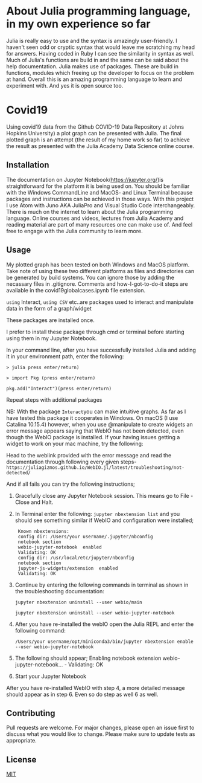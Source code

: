 # About Julia programming language, in my own experience so far

Julia is really easy to use and the syntax is amazingly user-friendly. I haven't seen odd or cryptic syntax that would leave me scratching my head for answers. Having coded in Ruby I can see the similarity in syntax as well. Much of Julia's functions are build in and the same can be said about the help documentation. Julia makes use of packages. These are build in functions, modules which freeing up the developer to focus on the problem at hand. Overall this is an amazing programming language to learn and experiment with. And yes it is open source too.

# Covid19

Using covid19 data from the Github COVID-19 Data Repository at Johns Hopkins University) a plot graph can be presented with Julia. The final plotted graph is an attempt (the result of my home work so far) to achieve the result as presented with the Julia Academy Data Science online course.

## Installation

The documentation on Jupyter Notebook(https://jupyter.org/)is straightforward for the platform it is being used on. You should be familiar with the Windows CommandLine and MacOS- and Linux Terminal because packages and instructions can be achieved in those ways. With this project I use Atom with Juno AKA JuliaPro and Visual Studio Code interchangeably. There is much on the internet to learn about the Julia programming language. Online courses and videos, lectures from Julia Academy and reading material are part of many resources one can make use of. And feel free to engage with the Julia community to learn more.


## Usage
My plotted graph has been tested on both Windows and MacOS platform.
Take note of using these two different platforms as files and directories can be generated by build systems. You can ignore those by adding the necassary files in .gitignore.
Comments and how-I-got-to-do-it steps are available in the covid19globalcases.ipynb file extension.

`using` Interact, `using CSV` etc..are packages used to interact and manipulate data in the form of a graph/widget

These packages are installed once.

I prefer to install these package through cmd or terminal before starting using them in my Jupyter Notebook.

In your command line, after you have successfully installed Julia and adding it in your environment path, enter the following:

`> julia press enter/return)`

`> import Pkg (press enter/return)`

`pkg.add("Interact")(press enter/return)`

Repeat steps with additional packages

NB:
With the package `Interact`you can make intuitive graphs. As far as I have tested this package it cooperates in Windows.
On macOS (I use Catalina 10.15.4) however, when you use @manipulate to create widgets an error message appears saying that WebIO has not been detected, even though the WebIO package is installed. If your having issues getting a widget to work on your mac machine, try the following:

 Head to the weblink provided with the error message and read the documentation through following every given steps-`https://juliagizmos.github.io/WebIO.jl/latest/troubleshooting/not-detected/`


And if all fails you can try the following instructions;



1. Gracefully close any Jupyter Notebook session. This means go to File - Close and Halt.


2. In Terminal enter the following:
`jupyter nbextension list` and you should see something similar if WebIO and configuration were installed;

        Known nbextensions:
        config dir: /Users/your username/.jupyter/nbconfig
        notebook section
        webio-jupyter-notebook  enabled
        Validating: OK
        config dir: /usr/local/etc/jupyter/nbconfig
        notebook section
        jupyter-js-widgets/extension  enabled
        Validating: OK
      
 
 3. Continue by entering the following commands in terminal as shown in the troubleshooting documentation:
 
     `jupyter nbextension uninstall --user webio/main`
     
    `jupyter nbextension uninstall --user webio-jupyter-notebook`
 
 
 5. After you have re-installed the webIO open the Julia REPL and enter the following command:
 
     `/Users/your username/opt/miniconda3/bin/jupyter nbextension enable --user webio-jupyter-notebook`
  
  
  6. The following should appear;
            Enabling notebook extension webio-jupyter-notebook...
              - Validating: OK
 
 7. Start your Jupyter Notebook
 
 After you have re-installed WebIO with step 4, a more detailed message should appear as in step 6. Even so do step as well 6 as well.
 

## Contributing
Pull requests are welcome. For major changes, please open an issue first to discuss what you would like to change. Please make sure to update tests as appropriate.

## License
[MIT](https://choosealicense.com/licenses/mit/)

